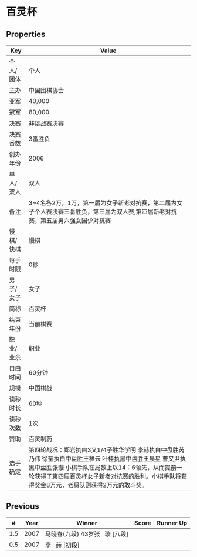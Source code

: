 # 百灵杯

## Properties

| Key | Value |
| --- | ----- |
| 个人/团体 | 个人 |
| 主办 | 中国围棋协会 |
| 亚军 | 40,000 |
| 冠军 | 80,000 |
| 决赛 | 非挑战赛决赛 |
| 决赛番数 | 3番胜负 |
| 创办年份 | 2006 |
| 单人/双人 | 双人 |
| 备注 | 3~4名各2万，1万，第一届为女子新老对抗赛，第二届为女子个人赛决赛三番胜负，第三届为双人赛,第四届新老对抗赛，第五届男六强女国少对抗赛 |
| 慢棋/快棋 | 慢棋 |
| 每手时限 | 0秒 |
| 男子/女子 | 女子 |
| 简称 | 百灵杯 |
| 结束年份 | 当前棋赛 |
| 职业/业余 | 职业 |
| 自由时间 | 60分钟 |
| 规模 | 中国棋战 |
| 读秒时长 | 60秒 |
| 读秒次数 | 1次 |
| 赞助 | 百灵制药 |
| 选手确定 | 第四轮战况：郑岩执白3又1/4子胜华学明 李赫执白中盘胜芮乃伟 徐莹执白中盘胜王祥云 叶桂执黑中盘胜王晨星 曹又尹执黑中盘胜张璇 小棋手队在局数上以14：6领先，从而提前一轮获得了第四届百灵杯女子新老对抗赛的胜利。小棋手队将获得奖金8万元，老将队则获得2万元的敢斗奖。 |

## Previous

| # | Year | Winner | Score | Runner Up |
| --- | --- | --- | --- | --- |
| 1.5 | 2007 | 马晓春(九段) 43岁张   璇 [八段] |  |  |
| 0.5 | 2007 | 李   赫 [初段] |  |  |

